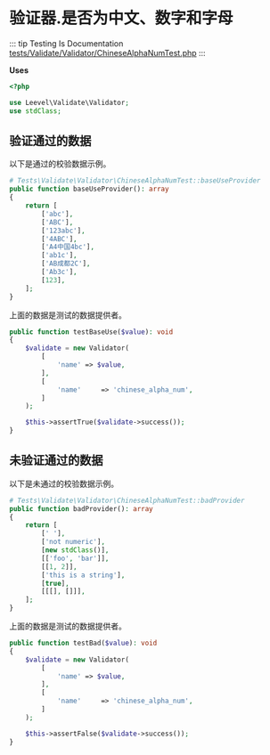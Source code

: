 # 验证器.是否为中文、数字和字母

::: tip Testing Is Documentation
[tests/Validate/Validator/ChineseAlphaNumTest.php](https://github.com/hunzhiwange/framework/blob/master/tests/Validate/Validator/ChineseAlphaNumTest.php)
:::
    
**Uses**

``` php
<?php

use Leevel\Validate\Validator;
use stdClass;
```

## 验证通过的数据

以下是通过的校验数据示例。

``` php
# Tests\Validate\Validator\ChineseAlphaNumTest::baseUseProvider
public function baseUseProvider(): array
{
    return [
        ['abc'],
        ['ABC'],
        ['123abc'],
        ['4ABC'],
        ['A4中国4bc'],
        ['ab1c'],
        ['AB成都2C'],
        ['Ab3c'],
        [123],
    ];
}
```

上面的数据是测试的数据提供者。


``` php
public function testBaseUse($value): void
{
    $validate = new Validator(
        [
            'name' => $value,
        ],
        [
            'name'     => 'chinese_alpha_num',
        ]
    );

    $this->assertTrue($validate->success());
}
```
    
## 未验证通过的数据

以下是未通过的校验数据示例。

``` php
# Tests\Validate\Validator\ChineseAlphaNumTest::badProvider
public function badProvider(): array
{
    return [
        [' '],
        ['not numeric'],
        [new stdClass()],
        [['foo', 'bar']],
        [[1, 2]],
        ['this is a string'],
        [true],
        [[[], []]],
    ];
}
```

上面的数据是测试的数据提供者。


``` php
public function testBad($value): void
{
    $validate = new Validator(
        [
            'name' => $value,
        ],
        [
            'name'     => 'chinese_alpha_num',
        ]
    );

    $this->assertFalse($validate->success());
}
```